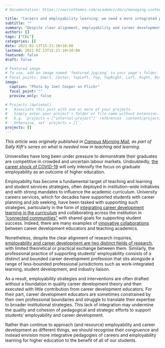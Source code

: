 ```yaml
---
# Documentation: https://sourcethemes.com/academic/docs/managing-content/

title: "Careers and employability learning: we need a more integrated pedagogy"
subtitle: ""
summary: "Despite clear alignment, employability and career development are two distinct fields of research, with limited theoretical or practical exchange"
authors: []
tags: ["CEL"]
categories: []
date: 2021-02-13T15:21:10+10:00
lastmod: 2021-02-13T15:21:10+10:00
featured: false
draft: false

# Featured image
# To use, add an image named `featured.jpg/png` to your page's folder.
# Focal points: Smart, Center, TopLeft, Top, TopRight, Left, Right, BottomLeft, Bottom, BottomRight.
image:
  caption: "Photo by Joel Cooper on Flickr"
  focal_point: ""
  preview_only: false

# Projects (optional).
#   Associate this post with one or more of your projects.
#   Simply enter your project's folder or file name without extension.
#   E.g. `projects = ["internal-project"]` references `content/project/deep-learning/index.md`.
#   Otherwise, set `projects = []`.
projects: []
---
```

_This article was originally published in [Campus Morning Mail](https://campusmorningmail.com.au/news/careers-and-employability-learning-we-need-a-more-integrated-pedagogy/), as part of Sally Kift's series on what is needed now in teaching and learning._

Universities have long been under pressure to demonstrate their graduates are competitive in crowded and uncertain labour markets. Undoubtedly, [the career shock of COVID-19](https://doi.org/10.1016/j.jvb.2020.103434) will only intensify the focus on graduate employability as an outcome of higher education.

Employability has become a fundamental target of teaching and learning and student services strategies, often deployed in institution-wide initiatives and with strong mandates to influence the academic curriculum. University careers services, which for decades have supported students with career planning and job seeking, have been tasked with supporting such strategies, particularly in the form of [integrating career development learning in the curriculum](https://eric.ed.gov/?id=EJ1235633) and collaborating across the institution in [“connected communities”](https://www.linkedin.com/pulse/20140715120812-11822737-10-future-trends-in-college-career-services/) with shared goals for supporting student success. Indeed, there are many examples of [innovative collaborations](https://www.iru.edu.au/iru-work/student-success/employability-toolkit/) between career development educators and teaching academics.

Nonetheless, despite the clear alignment of research inquiries, [employability and career development are two distinct fields of research](https://mojohealy.com/post/why_dont_ge_and_cd_talk/), with limited theoretical or practical exchange between them. Similarly, the professional practice of supporting students’ employability consists of a distinct and bounded career development profession that sits alongside a range of less-bounded professional jurisdictions such as work-integrated learning, student development, and industry liaison.

As a result, employability strategies and interventions are often drafted without a foundation in quality career development theory and then executed with little contribution from career development educators. For their part, career development educators are sometimes constrained by their own professional boundaries and struggle to translate their expertise to broader institutional strategies. This lack of integration may undermine the quality and cohesion of pedagogical and strategic efforts to support students’ employability and career development.

Rather than continue to approach (and resource) employability and career development as different things, we should recognise their congruence and instead envision more integrative pedagogies of careers and employability learning for higher education to the benefit of all of our students.

<div id="commento"></div>
